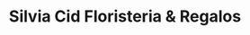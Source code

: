 ---
title: "Silvia Cid Floristeria & Regalos"
url: /almazan/silvia-cid-floristeria-und-regalos/
shop: Blumen
---